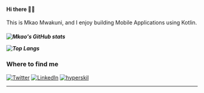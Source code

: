 
<h4 align="left">
 Hi there 👋🏾
</h4>
<p align="left">
This is Mkao Mwakuni, and I enjoy building Mobile Applications using Kotlin.
<h5 align="left">

![Mkao's GitHub stats](https://github-readme-stats.vercel.app/api?username=mkaomwakuni&show_icons=true&theme=radical)

![Top Langs](https://github-readme-stats.vercel.app/api/top-langs/?username=mkaomwakuni&layout=compact)
	
<h3>Where to find me</h3>
</a><a href="https://twitter.com/" target="_blank"><img alt="Twitter" src="https://img.shields.io/badge/twitter-%231DA1F2.svg?&style=for-the-badge&logo=twitter&logoColor=white" /></a> <a href="https://www.linkedin.com/in/mkao" target="_blank"><img alt="LinkedIn" src="https://img.shields.io/badge/linkedin-%230077B5.svg?&style=for-the-badge&logo=linkedin&logoColor=white" /></a>
<a href="https://hyperskill.org/profile/270655829" target="_blank"><img alt="hyperskil" src="https://img.shields.io/badge/Kotlin-0095D5?&style=for-the-badge&logo=kotlin&logoColor=white" /></a>
</a> 

	
------------
